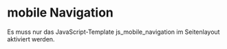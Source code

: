 # mobile Navigation
Es muss nur das JavaScript-Template js_mobile_navigation im Seitenlayout aktiviert werden.
